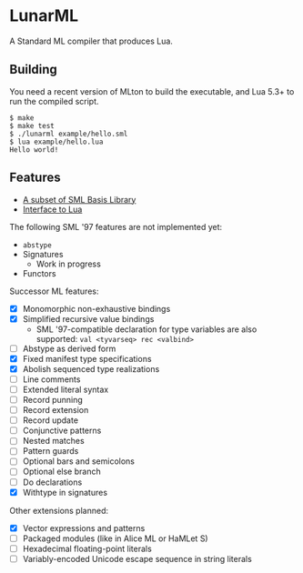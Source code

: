 # LunarML

A Standard ML compiler that produces Lua.

## Building

You need a recent version of MLton to build the executable, and Lua 5.3+ to run the compiled script.

```
$ make
$ make test
$ ./lunarml example/hello.sml
$ lua example/hello.lua
Hello world!
```

## Features

* [A subset of SML Basis Library](BasisLibrary.md)
* [Interface to Lua](LuaInterface.md)

The following SML '97 features are not implemented yet:

* `abstype`
* Signatures
    * Work in progress
* Functors

Successor ML features:

* [x] Monomorphic non-exhaustive bindings
* [x] Simplified recursive value bindings
    * SML '97-compatible declaration for type variables are also supported: `val <tyvarseq> rec <valbind>`
* [ ] Abstype as derived form
* [x] Fixed manifest type specifications
* [x] Abolish sequenced type realizations
* [ ] Line comments
* [ ] Extended literal syntax
* [ ] Record punning
* [ ] Record extension
* [ ] Record update
* [ ] Conjunctive patterns
* [ ] Nested matches
* [ ] Pattern guards
* [ ] Optional bars and semicolons
* [ ] Optional else branch
* [ ] Do declarations
* [x] Withtype in signatures

Other extensions planned:

* [x] Vector expressions and patterns
* [ ] Packaged modules (like in Alice ML or HaMLet S)
* [ ] Hexadecimal floating-point literals
* [ ] Variably-encoded Unicode escape sequence in string literals
